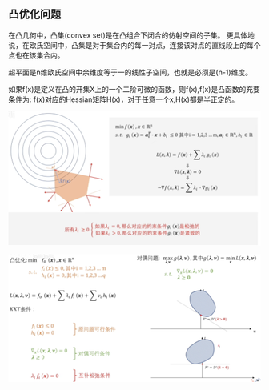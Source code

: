 ## 凸优化问题

在凸几何中，凸集(convex set)是在凸组合下闭合的仿射空间的子集。
更具体地说，在欧氏空间中，凸集是对于集合内的每一对点，连接该对点的直线段上的每个点也在该集合内。

超平面是n维欧氏空间中余维度等于一的线性子空间，也就是必须是(n-1)维度。

如果f(x)是定义在凸的开集X上的一个二阶可微的函数，则f(x),f(x)是凸函数的充要条件为:
f(x)对应的Hessian矩阵H(x)，对于任意一个x,H(x)都是半正定的。



![alt text](<src/Screenshot 2024-12-07 at 11.14.33.png>)

![alt text](<src/Screenshot 2024-12-07 at 11.16.42.png>)
